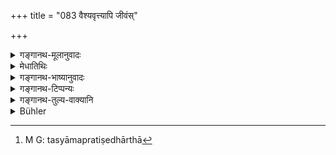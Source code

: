 +++
title = "083 वैश्यवृत्त्यापि जीवंस्"

+++

<details><summary>गङ्गानथ-मूलानुवादः</summary>

But even when subsisting by the occupation of the Vaiśya, the Brāhmaṇa or the Kṣatriya shall carefully avoid agriculture, which involves injury to living creatures and is dependent upon others.—(83)
</details>

<details><summary>मेधातिथिः</summary>

कृषिनिन्देतरवैश्यवृत्तिस्तुत्यर्था, न पुनस् तस्याः प्रतिषेधार्था[^१६७] । तथा च सति उपदेशो व्यर्थो ऽस्या आपद्यते ॥ १०.८३ ॥


[^१६७]:
     M G: tasyāmapratiṣedhārthā
</details>

<details><summary>गङ्गानथ-भाष्यानुवादः</summary>

This deprecation of Agriculture is meant to eulogise the other occupations of the Vaiśya, and to forbid agriculture itself. If it had been to be entirely forbidden, the permitting of it (under 82) would become absolutely pointless.—(83)
</details>

<details><summary>गङ्गानथ-टिप्पन्यः</summary>

This verse is quoted in *Aparārka*, (p. 936), to the effect that even when taking to the Vaiśya’s livelihood, the Brāhmaṇa shall avoid cultivating land himself;—and in *Parāśaramādhava* (Ācara, p. 426), as prohibiting the Brāhmaṇa’s cultivation of land by himself.
</details>

<details><summary>गङ्गानथ-तुल्य-वाक्यानि</summary>

**(verses 10.81-84)  
**

See Comparative notes for [Verse 10.81].
</details>

<details><summary>Bühler</summary>

083	But a Brahmana, or a Kshatriya, living by a Vaisya's mode of subsistence, shall carefully avoid (the pursuit of) agriculture, (which causes) injury to many beings and depends on others.
</details>
